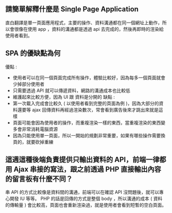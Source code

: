 ## 請簡單解釋什麼是 Single Page Application
直白翻譯是單一頁面應用程式，主要的操作、資料溝通都在同一個網址上動作，所以會很像在使用 app ，資料的溝通都是透過 api 去完成的，然後再即時的渲染給使用者看到。

## SPA 的優缺點為何
優點 : 
- 使用者可以在同一個頁面完成所有操作，體驗比較好，因為每多一個頁面就會少掉部分使用者
- 只需要透過 API 就可以傳遞資料，網路的溝通成本也比較低
- 維護起來比較方便，因為 UI 跟 資料是分開的
缺點 : 
- 第一次載入完成會比較久 ( 以使用者看到完整的頁面為例 )，因為大部分的資料還要等 ajax 回傳資料再經過渲染數次，常會看到廣告後來才跳出來就是這樣
- 頁面可能會因為使用者的操作，而重複渲染一樣的東西，當重複渲染的東西變多會非常消耗電腦資源
- 因為只能使用單一頁面，所以一開始的規劃非常重要，如果有哪些操作需要換頁的，就要砍掉重練


## 這週這種後端負責提供只輸出資料的 API，前端一律都用 Ajax 串接的寫法，跟之前透過 PHP 直接輸出內容的留言板有什麼不同？
串 API 的方式比較像是資料間的溝通，前端可以在確認 API 沒問題後，就可以專心開發 IU 等等。
PHP 的話是回傳的方式是整個 body ，所以溝通的成本 ( 資料的傳輸量 ) 會比較高，頁面也會重新渲染過，就是使用者會看到短暫的空白頁面。